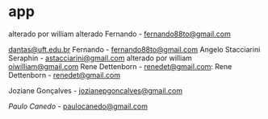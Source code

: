 # app
alterado por william
alterado 
Fernando - fernando88to@gmail.com

dantas@uft.edu.br
Fernando - fernando88to@gmail.com
Angelo Stacciarini Seraphin - astacciarini@gmail.com
alterado por william oiwilliam@gmail.com
Rene Dettenborn - renedet@gmail.com:
Rene Dettenborn - renedet@gmail.com


Joziane Gonçalves - jozianepgoncalves@gmail.com

_Paulo Canedo_ - paulocanedo@gmail.com
